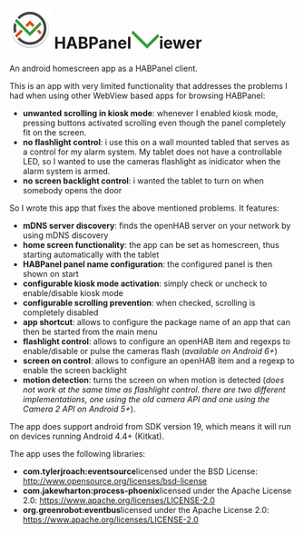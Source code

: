 # <img alt="Logo" src="app/src/main/res/mipmap-hdpi/ic_launcher.png" border="0"> HABPanel<img alt="Logo" src="V.png" border="0">iewer

An android homescreen app as a HABPanel client.

This is an app with very limited functionality that addresses the problems I had when using other WebView based apps for browsing HABPanel:
- **unwanted scrolling in kiosk mode**: whenever I enabled kiosk mode, pressing buttons activated scrolling even though the panel completely fit on the screen.
- **no flashlight control**: i use this on a wall mounted tabled that serves as a control for my alarm system. My tablet does not have a controllable LED, so I wanted to use the cameras flashlight as inidicator when the alarm system is armed.
- **no screen backlight control**: i wanted the tablet to turn on when somebody opens the door

So I wrote this app that fixes the above mentioned problems. It features:
- **mDNS server discovery**: finds the openHAB server on your network by using mDNS discovery
- **home screen functionality**: the app can be set as homescreen, thus starting automatically with the tablet
- **HABPanel panel name configuration**: the configured panel is then shown on start
- **configurable kiosk mode activation**: simply check or uncheck to enable/disable kiosk mode
- **configurable scrolling prevention**: when checked, scrolling is completely disabled
- **app shortcut**: allows to configure the package name of an app that can then be started from the main menu
- **flashlight control**: allows to configure an openHAB item and regexps to enable/disable or pulse the cameras flash (_available on Android 6+_)
- **screen on control**: allows to configure an openHAB item and a regexp to enable the screen backlight
- **motion detection**: turns the screen on when motion is detected (_does not work at the same time as flashlight control. there are two different implementations, one using the old camera API and one using the Camera 2 API on Android 5+_). 

The app does support android from SDK version 19, which means it will run on devices running Android 4.4+ (Kitkat).

The app uses the following libraries:
- **com.tylerjroach:eventsource**licensed under the BSD License: http://www.opensource.org/licenses/bsd-license
- **com.jakewharton:process-phoenix**licensed under the Apache License 2.0: https://www.apache.org/licenses/LICENSE-2.0
- **org.greenrobot:eventbus**licensed under the Apache License 2.0: https://www.apache.org/licenses/LICENSE-2.0
